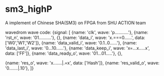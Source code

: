 # sm3_highP
A implement of Chinese SHA(SM3) on FPGA from SHU ACTION team

wavedrom wave code:
{signal: [
  {name: 'clk', wave: 'p...........'},
  {name: 'rst_n', wave: '01..........'},
  {},
  {name: 'data_i', wave: 'x.===0......', data: ['W0','W1','W2']},
  {name: 'data_valid_i', wave: '0.1..0......'},
  {name: 'data_last_i',  wave: '0...10......'},
  {name: 'data_keep_i', wave: 'x=...x.....x', data: ['FF']},
  {name: 'data_ready_o', wave: '01...01.....'},
  {},

  {name: 'res_o', wave: 'x.......|.=x', data: ['Hash']},
  {name: 'res_valid_o', wave: '0.......|.10'},
]}
